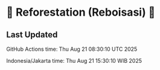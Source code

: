 
# 🌳 Reforestation (Reboisasi) 🌲

## Last Updated

GitHub Actions time: Thu Aug 21 08:30:10 UTC 2025

Indonesia/Jakarta time: Thu Aug 21 15:30:10 WIB 2025
